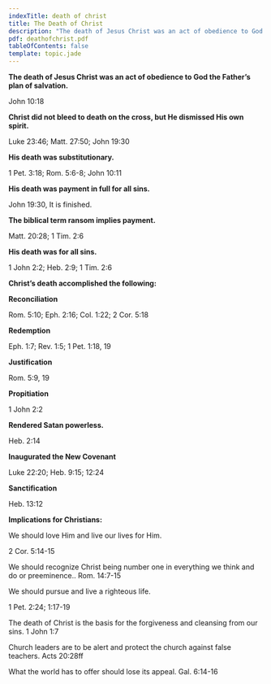 ```yaml
---
indexTitle: death of christ
title: The Death of Christ
description: "The death of Jesus Christ was an act of obedience to God the Father's plan of salvation."
pdf: deathofchrist.pdf
tableOfContents: false
template: topic.jade
---
```


**The death of Jesus Christ was an act of obedience to God the Father’s
plan of salvation.**

John 10:18

**Christ did not bleed to death on the cross, but He dismissed His own
spirit.**

Luke 23:46; Matt. 27:50; John 19:30

**His death was substitutionary.**

1 Pet. 3:18; Rom. 5:6-8; John 10:11

**His death was payment in full for all sins.**

John 19:30, It is finished.

**The biblical term ransom implies payment.**

Matt. 20:28; 1 Tim. 2:6

**His death was for all sins.**

1 John 2:2; Heb. 2:9; 1 Tim. 2:6

**Christ’s death accomplished the following:**

**Reconciliation**

Rom. 5:10; Eph. 2:16; Col. 1:22; 2 Cor. 5:18

**Redemption**

Eph. 1:7; Rev. 1:5; 1 Pet. 1:18, 19

**Justification**

Rom. 5:9, 19

**Propitiation**

1 John 2:2

**Rendered Satan powerless.**

Heb. 2:14

**Inaugurated the New Covenant**

Luke 22:20; Heb. 9:15; 12:24

**Sanctification**

Heb. 13:12

**Implications for Christians:**

We should love Him and live our lives for Him.

2 Cor. 5:14-15

We should recognize Christ being number one in everything we think and
do or preeminence.. Rom. 14:7-15

We should pursue and live a righteous life.

1 Pet. 2:24; 1:17-19

The death of Christ is the basis for the forgiveness and cleansing from
our sins. 1 John 1:7

Church leaders are to be alert and protect the church against false
teachers. Acts 20:28ff

What the world has to offer should lose its appeal. Gal. 6:14-16

